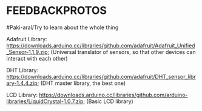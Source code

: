# FEEDBACKPROTOS
#Paki-aral/Try to learn about the whole thing

Adafruit Library: https://downloads.arduino.cc/libraries/github.com/adafruit/Adafruit_Unified_Sensor-1.1.9.zip;
(Universal translator of sensors, so that other devices can interact with each other)

DHT Library: https://downloads.arduino.cc/libraries/github.com/adafruit/DHT_sensor_library-1.4.4.zip;
(DHT master library, the best one)

LCD Library: https://downloads.arduino.cc/libraries/github.com/arduino-libraries/LiquidCrystal-1.0.7.zip;
(Basic LCD library)
